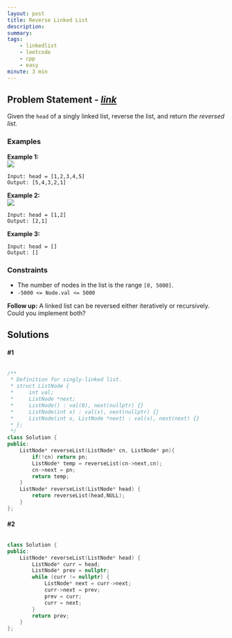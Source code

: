 ```yaml
---
layout: post
title: Reverse Linked List
description: 
summary: 
tags:
    - linkedlist
    - leetcode
    - cpp
    - easy
minute: 3 min
---
```


## Problem Statement - [*link*](https://leetcode.com/problems/reverse-linked-list/)
Given the `head` of a singly linked list, reverse the list, and return *the reversed list.*

### Examples

**Example 1:**  
<img src="https://assets.leetcode.com/uploads/2021/02/19/rev1ex1.jpg">
```
Input: head = [1,2,3,4,5]
Output: [5,4,3,2,1]
```

**Example 2:**  
<img src="https://assets.leetcode.com/uploads/2021/02/19/rev1ex2.jpg">
```
Input: head = [1,2]
Output: [2,1]
```

**Example 3:**  
```
Input: head = []
Output: []
```

### Constraints
+ The number of nodes in the list is the range `[0, 5000]`.
+ `-5000 <= Node.val <= 5000`

**Follow up:** A linked list can be reversed either iteratively or recursively. Could you implement both?

## Solutions

#### #1
```cpp

/**
 * Definition for singly-linked list.
 * struct ListNode {
 *     int val;
 *     ListNode *next;
 *     ListNode() : val(0), next(nullptr) {}
 *     ListNode(int x) : val(x), next(nullptr) {}
 *     ListNode(int x, ListNode *next) : val(x), next(next) {}
 * };
 */
class Solution {
public:
    ListNode* reverseList(ListNode* cn, ListNode* pn){
        if(!cn) return pn;
        ListNode* temp = reverseList(cn->next,cn);
        cn->next = pn;
        return temp;
    }
    ListNode* reverseList(ListNode* head) {
        return reverseList(head,NULL);
    }
};

```

#### #2

```cpp

class Solution {
public:
    ListNode* reverseList(ListNode* head) {
        ListNode* curr = head;
        ListNode* prev = nullptr;
        while (curr != nullptr) {
            ListNode* next = curr->next;
            curr->next = prev;
            prev = curr;
            curr = next;
        }
        return prev;
    }
};

```
